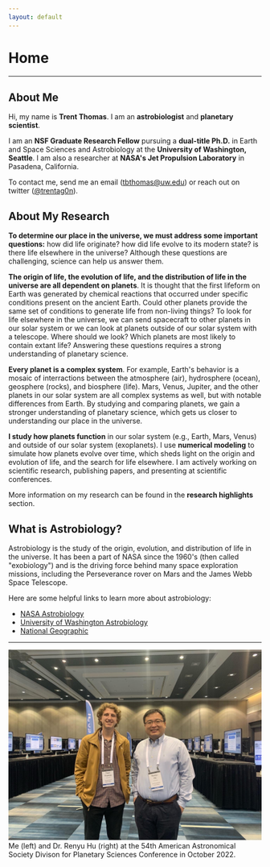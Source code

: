 ```yaml
---
layout: default
---
```

# Home
-------------------------

## About Me



Hi, my name is **Trent Thomas**. I am an **astrobiologist** and **planetary scientist**. 

I am an **NSF Graduate Research Fellow** pursuing a **dual-title Ph.D.** in Earth and Space Sciences and Astrobiology at the **University of Washington, Seattle**. I am also a researcher at **NASA's Jet Propulsion Laboratory** in Pasadena, California.

To contact me, send me an email ([tbthomas@uw.edu](mailto:tbthomas@uw.edu)) or reach out on twitter ([@trentag0n](https://twitter.com/trentag0n)).

## About My Research

**To determine our place in the universe, we must address some important questions:** how did life originate? how did life evolve to its modern state? is there life elsewhere in the universe? Although these questions are challenging, science can help us answer them. 

**The origin of life, the evolution of life, and the distribution of life in the universe are all dependent on planets**. It is thought that the first lifeform on Earth was generated by chemical reactions that occurred under specific conditions present on the ancient Earth. Could other planets provide the same set of conditions to generate life from non-living things? To look for life elsewhere in the universe, we can send spacecraft to other planets in our solar system or we can look at planets outside of our solar system with a telescope. Where should we look? Which planets are most likely to contain extant life? Answering these questions requires a strong understanding of planetary science.

**Every planet is a complex system**. For example, Earth's behavior is a mosaic of interractions between the atmosphere (air), hydrosphere (ocean), geosphere (rocks), and biosphere (life). Mars, Venus, Jupiter, and the other planets in our solar system are all complex systems as well, but with notable differences from Earth. By studying and comparing planets, we gain a stronger understanding of planetary science, which gets us closer to understanding our place in the universe.

**I study how planets function** in our solar system (e.g., Earth, Mars, Venus) and outside of our solar system (exoplanets). I use **numerical modeling** to simulate how planets evolve over time, which sheds light on the origin and evolution of life, and the search for life elsewhere. I am actively working on scientific research, publishing papers, and presenting at scientific conferences.

More information on my research can be found in the **research highlights** section.

## What is Astrobiology?

Astrobiology is the study of the origin, evolution, and distribution of life in the universe. It has been a part of NASA since the 1960's (then called "exobiology") and is the driving force behind many space exploration missions, including the Perseverance rover on Mars and the James Webb Space Telescope.

Here are some helpful links to learn more about astrobiology:
* [NASA Astrobiology](https://astrobiology.nasa.gov/about/)
* [University of Washington Astrobiology](https://depts.washington.edu/astrobio/wordpress/about-us/what-is-astrobiology/)
* [National Geographic](https://www.nationalgeographic.com/astrobiology/)

------------------------- 
![alt text](assets/img/trent_and_renyu.jpg "Trent and Renyu at DPS 2022")
Me (left) and Dr. Renyu Hu (right) at the 54th American Astronomical Society Divison for Planetary Sciences Conference in October 2022.

